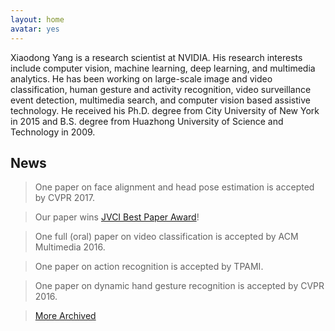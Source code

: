 ```yaml
---
layout: home
avatar: yes
---
```


Xiaodong Yang is a research scientist at NVIDIA. His research interests include computer vision, machine learning, deep learning, and multimedia analytics. He has been working on large-scale image and video classification, human gesture and activity recognition, video surveillance event detection, multimedia search, and computer vision based assistive technology. He received his Ph.D. degree from City University of New York in 2015 and B.S. degree from Huazhong University of Science and Technology in 2009. 

## News

> One paper on face alignment and head pose estimation is accepted by CVPR 2017. 

> Our paper wins [JVCI Best Paper Award](/publications/papers/jvci-best-paper-award.pdf)!

> One full (oral) paper on video classification is accepted by ACM Multimedia 2016.

> One paper on action recognition is accepted by TPAMI. 

> One paper on dynamic hand gesture recognition is accepted by CVPR 2016.

> [More Archived](/news)
